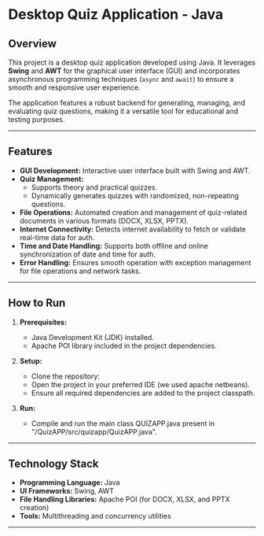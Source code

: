 # **Desktop Quiz Application - Java**

## **Overview**
This project is a desktop quiz application developed using Java. It leverages **Swing** and **AWT** for the graphical user interface (GUI) and incorporates asynchronous programming techniques (`async` and `await`) to ensure a smooth and responsive user experience.

The application features a robust backend for generating, managing, and evaluating quiz questions, making it a versatile tool for educational and testing purposes.

---

## **Features**
- **GUI Development:** Interactive user interface built with Swing and AWT.
- **Quiz Management:** 
  - Supports theory and practical quizzes.
  - Dynamically generates quizzes with randomized, non-repeating questions.
- **File Operations:** Automated creation and management of quiz-related documents in various formats (DOCX, XLSX, PPTX).
- **Internet Connectivity:** Detects internet availability to fetch or validate real-time data for auth.
- **Time and Date Handling:** Supports both offline and online synchronization of date and time for auth.
- **Error Handling:** Ensures smooth operation with exception management for file operations and network tasks.

---

## **How to Run**
1. **Prerequisites:**
   - Java Development Kit (JDK) installed.
   - Apache POI library included in the project dependencies.

2. **Setup:**
   - Clone the repository:  
   - Open the project in your preferred IDE (we used apache netbeans).
   - Ensure all required dependencies are added to the project classpath.

3. **Run:**
   - Compile and run the main class QUIZAPP.java present in "/QuizAPP/src/quizapp/QuizAPP.java".

---

## **Technology Stack**
- **Programming Language:** Java
- **UI Frameworks:** Swing, AWT
- **File Handling Libraries:** Apache POI (for DOCX, XLSX, and PPTX creation)
- **Tools:** Multithreading and concurrency utilities



---
